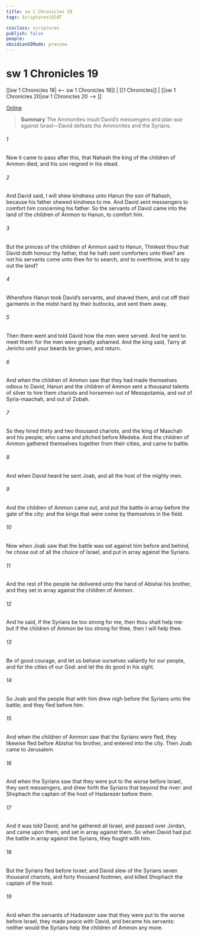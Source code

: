 ```yaml
---
title: sw 1 Chronicles 19
tags: Scriptures\OldT

cssclass: scriptures
publish: false
people:
obsidianUIMode: preview
---
```


# sw 1 Chronicles 19
[[sw 1 Chronicles 18| <-- sw 1 Chronicles 18]] | [[1 Chronicles]] | [[sw 1 Chronicles 20|sw 1 Chronicles 20 --> ]]

[Online](https://churchofjesuschrist.org/study/scriptures/ot/1-chr/19?lang=eng)

> __Summary__
The Ammonites insult David’s messengers and plan war against Israel—David defeats the Ammonites and the Syrians.

###### 1 
Now it came to pass after this, that Nahash the king of the children of Ammon died, and his son reigned in his stead.

###### 2 
And David said, I will shew kindness unto Hanun the son of Nahash, because his father shewed kindness to me. And David sent messengers to comfort him concerning his father. So the servants of David came into the land of the children of Ammon to Hanun, to comfort him.

###### 3 
But the princes of the children of Ammon said to Hanun, Thinkest thou that David doth honour thy father, that he hath sent comforters unto thee? are not his servants come unto thee for to search, and to overthrow, and to spy out the land?

###### 4 
Wherefore Hanun took David’s servants, and shaved them, and cut off their garments in the midst hard by their buttocks, and sent them away.

###### 5 
Then there went  and told David how the men were served. And he sent to meet them: for the men were greatly ashamed. And the king said, Tarry at Jericho until your beards be grown, and  return.

###### 6 
And when the children of Ammon saw that they had made themselves odious to David, Hanun and the children of Ammon sent a thousand talents of silver to hire them chariots and horsemen out of Mesopotamia, and out of Syria-maachah, and out of Zobah.

###### 7 
So they hired thirty and two thousand chariots, and the king of Maachah and his people; who came and pitched before Medeba. And the children of Ammon gathered themselves together from their cities, and came to battle.

###### 8 
And when David heard  he sent Joab, and all the host of the mighty men.

###### 9 
And the children of Ammon came out, and put the battle in array before the gate of the city: and the kings that were come  by themselves in the field.

###### 10 
Now when Joab saw that the battle was set against him before and behind, he chose out of all the choice of Israel, and put  in array against the Syrians.

###### 11 
And the rest of the people he delivered unto the hand of Abishai his brother, and they set  in array against the children of Ammon.

###### 12 
And he said, If the Syrians be too strong for me, then thou shalt help me: but if the children of Ammon be too strong for thee, then I will help thee.

###### 13 
Be of good courage, and let us behave ourselves valiantly for our people, and for the cities of our God: and let the  do  good in his sight.

###### 14 
So Joab and the people that  with him drew nigh before the Syrians unto the battle; and they fled before him.

###### 15 
And when the children of Ammon saw that the Syrians were fled, they likewise fled before Abishai his brother, and entered into the city. Then Joab came to Jerusalem.

###### 16 
And when the Syrians saw that they were put to the worse before Israel, they sent messengers, and drew forth the Syrians that  beyond the river: and Shophach the captain of the host of Hadarezer  before them.

###### 17 
And it was told David; and he gathered all Israel, and passed over Jordan, and came upon them, and set  in array against them. So when David had put the battle in array against the Syrians, they fought with him.

###### 18 
But the Syrians fled before Israel; and David slew of the Syrians seven thousand  chariots, and forty thousand footmen, and killed Shophach the captain of the host.

###### 19 
And when the servants of Hadarezer saw that they were put to the worse before Israel, they made peace with David, and became his servants: neither would the Syrians help the children of Ammon any more.

